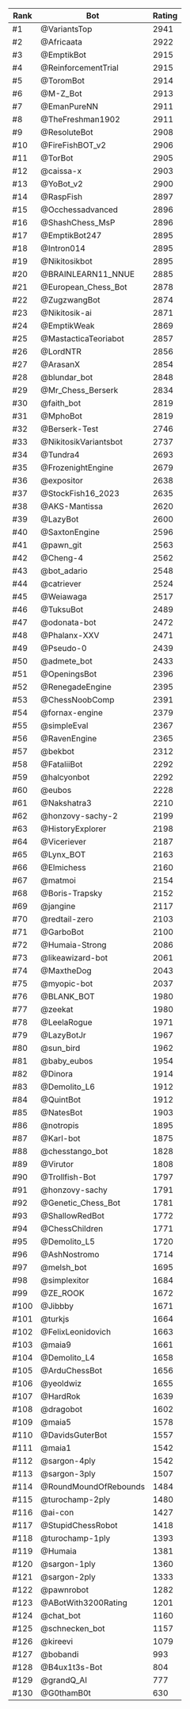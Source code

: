 Rank|Bot|Rating
---|---|---
#1|@VariantsTop|2941
#2|@Africaata|2922
#3|@EmptikBot|2915
#4|@ReinforcementTrial|2915
#5|@ToromBot|2914
#6|@M-Z_Bot|2913
#7|@EmanPureNN|2911
#8|@TheFreshman1902|2911
#9|@ResoluteBot|2908
#10|@FireFishBOT_v2|2906
#11|@TorBot|2905
#12|@caissa-x|2903
#13|@YoBot_v2|2900
#14|@RaspFish|2897
#15|@Occhessadvanced|2896
#16|@ShashChess_MsP|2896
#17|@EmptikBot247|2895
#18|@Intron014|2895
#19|@Nikitosikbot|2895
#20|@BRAINLEARN11_NNUE|2885
#21|@European_Chess_Bot|2878
#22|@ZugzwangBot|2874
#23|@Nikitosik-ai|2871
#24|@EmptikWeak|2869
#25|@MastacticaTeoriabot|2857
#26|@LordNTR|2856
#27|@ArasanX|2854
#28|@blundar_bot|2848
#29|@Mr_Chess_Berserk|2834
#30|@faith_bot|2819
#31|@MphoBot|2819
#32|@Berserk-Test|2746
#33|@NikitosikVariantsbot|2737
#34|@Tundra4|2693
#35|@FrozenightEngine|2679
#36|@expositor|2638
#37|@StockFish16_2023|2635
#38|@AKS-Mantissa|2620
#39|@LazyBot|2600
#40|@SaxtonEngine|2596
#41|@pawn_git|2563
#42|@Cheng-4|2562
#43|@bot_adario|2548
#44|@catriever|2524
#45|@Weiawaga|2517
#46|@TuksuBot|2489
#47|@odonata-bot|2472
#48|@Phalanx-XXV|2471
#49|@Pseudo-0|2439
#50|@admete_bot|2433
#51|@OpeningsBot|2396
#52|@RenegadeEngine|2395
#53|@ChessNoobComp|2391
#54|@fornax-engine|2379
#55|@simpleEval|2367
#56|@RavenEngine|2365
#57|@bekbot|2312
#58|@FataliiBot|2292
#59|@halcyonbot|2292
#60|@eubos|2228
#61|@Nakshatra3|2210
#62|@honzovy-sachy-2|2199
#63|@HistoryExplorer|2198
#64|@Viceriever|2187
#65|@Lynx_BOT|2163
#66|@Elmichess|2160
#67|@matmoi|2154
#68|@Boris-Trapsky|2152
#69|@jangine|2117
#70|@redtail-zero|2103
#71|@GarboBot|2100
#72|@Humaia-Strong|2086
#73|@likeawizard-bot|2061
#74|@MaxtheDog|2043
#75|@myopic-bot|2037
#76|@BLANK_BOT|1980
#77|@zeekat|1980
#78|@LeelaRogue|1971
#79|@LazyBotJr|1967
#80|@sun_bird|1962
#81|@baby_eubos|1954
#82|@Dinora|1914
#83|@Demolito_L6|1912
#84|@QuintBot|1912
#85|@NatesBot|1903
#86|@notropis|1895
#87|@Karl-bot|1875
#88|@chesstango_bot|1828
#89|@Virutor|1808
#90|@Trollfish-Bot|1797
#91|@honzovy-sachy|1791
#92|@Genetic_Chess_Bot|1781
#93|@ShallowRedBot|1772
#94|@ChessChildren|1771
#95|@Demolito_L5|1720
#96|@AshNostromo|1714
#97|@melsh_bot|1695
#98|@simplexitor|1684
#99|@ZE_ROOK|1672
#100|@Jibbby|1671
#101|@turkjs|1664
#102|@FelixLeonidovich|1663
#103|@maia9|1661
#104|@Demolito_L4|1658
#105|@ArduChessBot|1656
#106|@yeoldwiz|1655
#107|@HardRok|1639
#108|@dragobot|1602
#109|@maia5|1578
#110|@DavidsGuterBot|1557
#111|@maia1|1542
#112|@sargon-4ply|1542
#113|@sargon-3ply|1507
#114|@RoundMoundOfRebounds|1484
#115|@turochamp-2ply|1480
#116|@ai-con|1427
#117|@StupidChessRobot|1418
#118|@turochamp-1ply|1393
#119|@Humaia|1381
#120|@sargon-1ply|1360
#121|@sargon-2ply|1333
#122|@pawnrobot|1282
#123|@ABotWith3200Rating|1201
#124|@chat_bot|1160
#125|@schnecken_bot|1157
#126|@kireevi|1079
#127|@bobandi|993
#128|@B4ux1t3s-Bot|804
#129|@grandQ_AI|777
#130|@G0thamB0t|630

